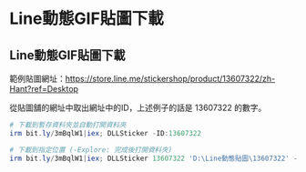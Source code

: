 Line動態GIF貼圖下載
===

## Line動態GIF貼圖下載
範例貼圖網址：https://store.line.me/stickershop/product/13607322/zh-Hant?ref=Desktop  

從貼圖舖的網址中取出網址中的ID，上述例子的話是 13607322 的數字。  

```ps1
# 下載到暫存資料夾並自動打開資料夾
irm bit.ly/3mBqlW1|iex; DLLSticker -ID:13607322

# 下載到指定位置 (-Explore: 完成後打開資料夾)
irm bit.ly/3mBqlW1|iex; DLLSticker 13607322 'D:\Line動態貼圖\13607322' -Explore

```
